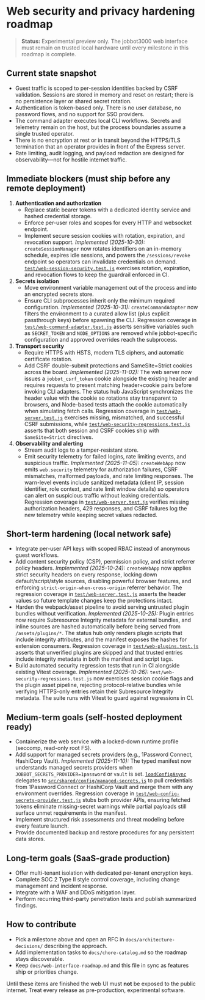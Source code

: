 # Web security and privacy hardening roadmap

> **Status:** Experimental preview only. The jobbot3000 web interface must remain on trusted local
> hardware until every milestone in this roadmap is complete.

## Current state snapshot

- Guest traffic is scoped to per-session identities backed by CSRF validation. Sessions are stored in
  memory and reset on restart; there is no persistence layer or shared secret rotation.
- Authentication is token-based only. There is no user database, no password flows, and no support
  for SSO providers.
- The command adapter executes local CLI workflows. Secrets and telemetry remain on the host, but the
  process boundaries assume a single trusted operator.
- There is no encryption at rest or in transit beyond the HTTPS/TLS termination that an operator
  provides in front of the Express server.
- Rate limiting, audit logging, and payload redaction are designed for observability—not for hostile
  internet traffic.

## Immediate blockers (must ship before any remote deployment)

1. **Authentication and authorization**
   - Replace static bearer tokens with a dedicated identity service and hashed credential storage.
   - Enforce per-user roles and scopes for every HTTP and websocket endpoint.
   - Implement secure session cookies with rotation, expiration, and revocation support.
     _Implemented (2025-10-30):_ `createSessionManager` now rotates
     identifiers on an in-memory schedule, expires idle sessions, and powers
     the `/sessions/revoke` endpoint so operators can invalidate credentials
     on demand. [`test/web-session-security.test.js`](../test/web-session-security.test.js)
     exercises rotation, expiration, and revocation flows to keep the guardrail
     enforced in CI.
2. **Secrets isolation**
   - Move environment variable management out of the process and into an encrypted secrets store.
   - Ensure CLI subprocesses inherit only the minimum required configuration.
     _Implemented (2025-10-31):_ `createCommandAdapter` now filters the
     environment to a curated allow list (plus explicit passthrough keys) before
     spawning the CLI. Regression coverage in
     [`test/web-command-adapter.test.js`](../test/web-command-adapter.test.js)
     asserts sensitive variables such as `SECRET_TOKEN` and `NODE_OPTIONS` are
     removed while jobbot-specific configuration and approved overrides reach
     the subprocess.
3. **Transport security**
   - Require HTTPS with HSTS, modern TLS ciphers, and automatic certificate rotation.
   - Add CSRF double-submit protections and SameSite=Strict cookies across the board.
     _Implemented (2025-11-02):_ The web server now issues a
     `jobbot_csrf_token` cookie alongside the existing header and requires
     requests to present matching header+cookie pairs before invoking CLI
     adapters. The status hub JavaScript synchronizes the header value with the
     cookie so rotations stay transparent to browsers, and Node-based tests
     attach the cookie automatically when simulating fetch calls. Regression
     coverage in [`test/web-server.test.js`](../test/web-server.test.js)
     exercises missing, mismatched, and successful CSRF submissions, while
     [`test/web-security-regressions.test.js`](../test/web-security-regressions.test.js)
     asserts that both session and CSRF cookies ship with `SameSite=Strict`
     directives.
4. **Observability and alerting**
   - Stream audit logs to a tamper-resistant store.
   - Emit security telemetry for failed logins, rate limiting events, and suspicious traffic.
     _Implemented (2025-11-05):_ `createWebApp` now emits `web.security`
     telemetry for authorization failures, CSRF mismatches, malformed payloads,
     and rate limiting responses. The warn-level events include sanitized
     metadata (client IP, session identifier, role context, and rate limit
     window details) so operators can alert on suspicious traffic without
     leaking credentials. Regression coverage in
     [`test/web-server.test.js`](../test/web-server.test.js) verifies missing
     authorization headers, 429 responses, and CSRF failures log the new
     telemetry while keeping secret values redacted.

## Short-term hardening (local network safe)

- Integrate per-user API keys with scoped RBAC instead of anonymous guest workflows.
- Add content security policy (CSP), permission policy, and strict referrer policy headers.
  _Implemented (2025-10-24):_ `createWebApp` now applies strict security
  headers on every response, locking down default/script/style sources,
  disabling powerful browser features, and enforcing
  `strict-origin-when-cross-origin` referrer behavior. The regression coverage
  in [`test/web-server.test.js`](../test/web-server.test.js) asserts the header
  values so future template changes keep the protections intact.
- Harden the webpack/asset pipeline to avoid serving untrusted plugin bundles without verification.
  _Implemented (2025-10-25):_ Plugin entries now require Subresource Integrity
  metadata for external bundles, and inline sources are hashed automatically
  before being served from `/assets/plugins/*`. The status hub only renders
  plugin scripts that include integrity attributes, and the manifest exposes the
  hashes for extension consumers. Regression coverage in
  [`test/web-plugins.test.js`](../test/web-plugins.test.js) asserts that
  unverified plugins are skipped and that trusted entries include integrity
  metadata in both the manifest and script tags.
- Build automated security regression tests that run in CI alongside existing Vitest coverage.
  _Implemented (2025-10-26):_ `test/web-security-regressions.test.js` now
  exercises session cookie flags and the plugin asset pipeline, rejecting
  protocol-relative bundles while verifying HTTPS-only entries retain their
  Subresource Integrity metadata. The suite runs with Vitest to guard against
  regressions in CI.

## Medium-term goals (self-hosted deployment ready)

- Containerize the web service with a locked-down runtime profile (seccomp, read-only root FS).
- Add support for managed secrets providers (e.g., 1Password Connect, HashiCorp Vault).
  _Implemented (2025-11-10):_ The typed manifest now understands managed secrets providers when
  `JOBBOT_SECRETS_PROVIDER=1password` or `vault` is set. [`loadConfigAsync`](../src/shared/config/manifest.js)
  delegates to [`src/shared/config/managed-secrets.js`](../src/shared/config/managed-secrets.js) to
  pull credentials from 1Password Connect or HashiCorp Vault and merge them with any environment
  overrides. Regression coverage in
  [`test/web-config-secrets-provider.test.js`](../test/web-config-secrets-provider.test.js) stubs both
  provider APIs, ensuring fetched tokens eliminate missing-secret warnings while partial payloads still
  surface unmet requirements in the manifest.
- Implement structured risk assessments and threat modeling before every feature launch.
- Provide documented backup and restore procedures for any persistent data stores.

## Long-term goals (SaaS-grade production)

- Offer multi-tenant isolation with dedicated per-tenant encryption keys.
- Complete SOC 2 Type II style control coverage, including change management and incident response.
- Integrate with a WAF and DDoS mitigation layer.
- Perform recurring third-party penetration tests and publish summarized findings.

## How to contribute

- Pick a milestone above and open an RFC in `docs/architecture-decisions/` describing the approach.
- Add implementation tasks to `docs/chore-catalog.md` so the roadmap stays discoverable.
- Keep `docs/web-interface-roadmap.md` and this file in sync as features ship or priorities change.

Until these items are finished the web UI must **not** be exposed to the public internet. Treat every
release as pre-production, experimental software.
